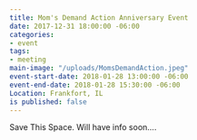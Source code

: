 ```yaml
---
title: Mom's Demand Action Anniversary Event
date: 2017-12-31 18:00:00 -06:00
categories:
- event
tags:
- meeting
main-image: "/uploads/MomsDemandAction.jpeg"
event-start-date: 2018-01-28 13:00:00 -06:00
event-end-date: 2018-01-28 15:30:00 -06:00
Location: Frankfort, IL
is published: false
---
```


Save This Space.  Will have info soon....